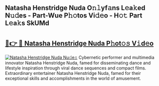 ## Natasha Henstridge Nuda O𝚗𝚕yf𝚊ns L𝚎a𝚔ed N𝚞𝚍es - Part-Wue P𝚑𝚘tos Vi𝚍𝚎o - H𝚘𝚝 Part L𝚎a𝚔s SkUMd

# <h2><a href="http://kfeeute.oniu.top/?m=Natasha+Henstridge+Nuda">🔗👉 🔴 Natasha Henstridge Nuda P𝚑ot𝚘𝚜 V𝚒d𝚎o</a></h2>

[![Natasha Henstridge Nuda Nu𝚍e𝚜](https://i.imgur.com/0qMVB7G.gif)](http://kfeeute.oniu.top/?m=Natasha+Henstridge+Nuda)
Cybernetic performer and multimedia innovator Natasha Henstridge Nuda, famed for disseminating dance and lifestyle inspiration through viral dance sequences and compact films. Extraordinary entertainer Natasha Henstridge Nuda, famed for their exceptional skills and accomplishments in the world of amusement.  
